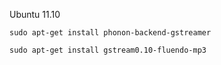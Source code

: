 Ubuntu 11.10
```
sudo apt-get install phonon-backend-gstreamer

sudo apt-get install gstream0.10-fluendo-mp3 
```